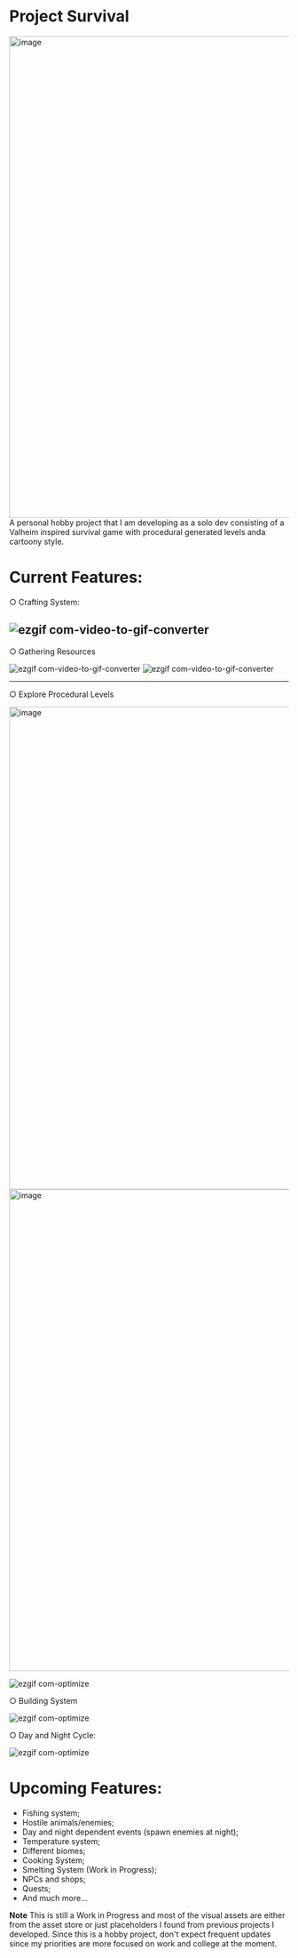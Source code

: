 # Project Survival

<img width="1759" height="867" alt="image" src="https://github.com/user-attachments/assets/c27bdbd8-7b2f-4ec0-b078-979094199602" />
A personal hobby project that I am developing as a solo dev consisting of a Valheim inspired survival game with procedural generated levels anda cartoony style.

# Current Features:
○ Crafting System:

![ezgif com-video-to-gif-converter](https://github.com/user-attachments/assets/5d1ad8c0-ec3e-48bb-a837-7b7e1899eaae)
------------------------------------------------------------------------------------------------------------------------------------------------------------------------------------------------------------------
○ Gathering Resources

![ezgif com-video-to-gif-converter](https://github.com/user-attachments/assets/89230076-cec2-4c6a-ac90-794aae61ae6b)
![ezgif com-video-to-gif-converter](https://github.com/user-attachments/assets/21b33d8a-e6e6-4995-9b91-ab6723b7eb79)

------------------------------------------------------------------------------------------------------------------------------------------------------------------------------------------------------------------
○ Explore Procedural Levels

<img width="1757" height="869" alt="image" src="https://github.com/user-attachments/assets/94111c21-4335-4e68-b676-c30a66137970" />
<img width="1759" height="867" alt="image" src="https://github.com/user-attachments/assets/30530532-a34d-4679-af2d-a5eb94b836a0" />

![ezgif com-optimize](https://github.com/user-attachments/assets/ae55311e-cf50-4b1b-9cf3-48aaf12d5a4f)

○ Building System

![ezgif com-optimize](https://github.com/user-attachments/assets/a3bfdf79-5f9c-4950-8928-6796b8ef95a1)

○ Day and Night Cycle:

![ezgif com-optimize](https://github.com/user-attachments/assets/f87c9708-c694-4a4e-9c62-4dd4d2934e82)

# Upcoming Features:
- Fishing system;
- Hostile animals/enemies;
- Day and night dependent events (spawn enemies at night);
- Temperature system;
- Different biomes;
- Cooking System;
- Smelting System (Work in Progress);
- NPCs and shops;
- Quests;
- And much more...

**Note**
This is still a Work in Progress and most of the visual assets are either from the asset store or just placeholders I found from previous projects I developed. Since this is a hobby project, don't expect frequent updates since my priorities are more focused on work and college at the moment.
